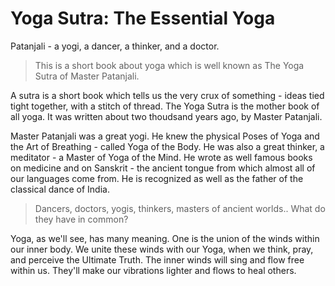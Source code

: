 # Yoga Sutra: The Essential Yoga

Patanjali - a yogi, a dancer, a thinker, and a doctor.

> This is a short book about yoga which is well known as The Yoga Sutra of Master Patanjali.

A sutra is a short book which tells us the very crux of something - ideas tied tight together, with a stitch of thread. The Yoga Sutra is the mother book of all yoga. It was written about two thoudsand years ago, by Master Patanjali.

Master Patanjali was a great yogi. He knew the physical Poses of Yoga and the Art of Breathing - called Yoga of the Body. He was also a great thinker, a meditator - a Master of Yoga of the Mind. He wrote as well famous books on medicine and on Sanskrit - the ancient tongue from which almost all of our languages come from. He is recognized as well as the father of the classical dance of India.

> Dancers, doctors, yogis, thinkers, masters of ancient worlds.. What do they have in common?

Yoga, as we'll see, has many meaning. One is the union of the winds within our inner body. We unite these winds with our Yoga, when we think, pray, and perceive the Ultimate Truth. The inner winds will sing and flow free within us. They'll make our vibrations lighter and flows to heal others.
